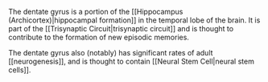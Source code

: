 The dentate gyrus is a portion of the [[Hippocampus (Archicortex)|hippocampal formation]] in the temporal lobe of the brain. It is part of the [[Trisynaptic Circuit|trisynaptic circuit]] and is thought to contribute to the formation of new episodic memories.

The dentate gyrus also (notably) has significant rates of adult [[neurogenesis]], and is thought to contain [[Neural Stem Cell|neural stem cells]].